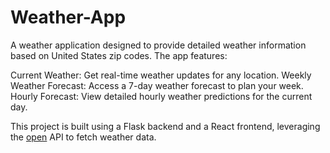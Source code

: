 # Weather-App

A weather application designed to provide detailed weather information based on United States zip codes. The app features:

Current Weather: Get real-time weather updates for any location.
Weekly Weather Forecast: Access a 7-day weather forecast to plan your week.
Hourly Forecast: View detailed hourly weather predictions for the current day.

This project is built using a Flask backend and a React frontend, leveraging the [open](https://open-meteo.com/) API to fetch weather data.
